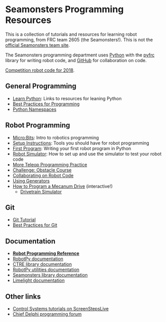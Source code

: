 # Seamonsters Programming Resources

This is a collection of tutorials and resources for learning robot programming, from FRC team 2605 (the Seamonsters!). This is not the [official Seamonsters team site](http://www.seamonsters2605.org/).

The Seamonsters programming department uses [Python](https://www.python.org/) with the [pyfrc](http://pyfrc.readthedocs.io/en/latest/) library for writing robot code, and [GitHub](https://github.com/Seamonsters-2605) for collaboration on code.

[Competition robot code for 2018](https://github.com/seamonsters-2605/CompetitionBot2018).

## General Programming

- [Learn Python](docs/learn-python): Links to resources for leaning Python
- [Best Practices for Programming](docs/programming-best-practices)
- [Python Namespaces](https://bytebaker.com/2008/07/30/python-namespaces/)

## Robot Programming

- [Micro:Bits](docs/microbit): Intro to robotics programming
- [Setup Instructions](docs/setup): Tools you should have for robot programming
- [First Program](docs/first-program): Writing your first robot program in Python
- [Robot Simulator](docs/robot-sim): How to set up and use the simulator to test your robot code
- [More Teleop Programming Practice](../more-teleop)
- [Challenge: Obstacle Course](docs/obstacle-course)
- [Collaborating on Robot Code](docs/teleop-collab)
- [Using Generators](docs/generators)
- [How to Program a Mecanum Drive](docs/mecanum) (interactive!)
    - [Drivetrain Simulator](sketches/mecanum)

## Git

- [Git Tutorial](docs/git)
- [Best Practices for Git](docs/git-best-practices)

## Documentation

- **[Robot Programming Reference](docs/reference)**
- [RobotPy documentation](http://robotpy.readthedocs.io/en/latest/)
- [CTRE library documentation](https://robotpy.readthedocs.io/projects/ctre/en/latest/api.html)
- [RobotPy utilities documentation](http://robotpy-wpilib-utilities.readthedocs.io/en/latest/)
- [Seamonsters library documentation](https://seamonsters-2605.github.io/SeamonstersTemplate/seamonsters/docs/_build/html/index.html)
- [Limelight documentation](http://docs.limelightvision.io/en/latest/)

## Other links

- [Control Systems tutorials on ScreenStepsLive](https://wpilib.screenstepslive.com/s/4485/m/13503#)
- [Chief Delphi programming forum](https://www.chiefdelphi.com/forums/forumdisplay.php?f=51)

